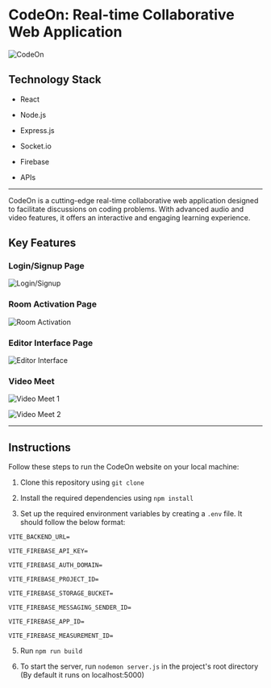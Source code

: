   

# CodeOn: Real-time Collaborative Web Application

  

![CodeOn](https://user-images.githubusercontent.com/76893116/185206393-101abb1b-8a0f-4aa7-8ea4-c48c3a7ba57e.png)

  

## Technology Stack

- React

- Node.js

- Express.js

- Socket.io

- Firebase

- APIs

  

---

  

CodeOn is a cutting-edge real-time collaborative web application designed to facilitate discussions on coding problems. With advanced audio and video features, it offers an interactive and engaging learning experience.

  

## Key Features

  

### Login/Signup Page

  

![Login/Signup](https://user-images.githubusercontent.com/76893116/185209075-2c6a9117-e54e-4c89-bec0-a21f8dcc23af.png)

  

### Room Activation Page

  

![Room Activation](https://user-images.githubusercontent.com/76893116/185209360-ac461e93-1793-45db-95d1-64e26a7163c0.png)

  

### Editor Interface Page

  

![Editor Interface](https://user-images.githubusercontent.com/76893116/185210384-f972f663-6cf4-4073-8967-917d1f2d59a5.png)

  

### Video Meet

  

![Video Meet 1](https://user-images.githubusercontent.com/76893116/185211014-1ead314e-cf16-48ce-8375-8abfd30e7ba7.png)

  

![Video Meet 2](https://user-images.githubusercontent.com/76893116/185211278-ef9bd7c6-3117-4c04-8ce4-4e6db8281394.png)

  

---

  

## Instructions

  

Follow these steps to run the CodeOn website on your local machine:

  

1. Clone this repository using `git clone`

2. Install the required dependencies using `npm install`

3. Set up the required environment variables by creating a `.env` file. It should follow the below format:

`VITE_BACKEND_URL=`

`VITE_FIREBASE_API_KEY=`

`VITE_FIREBASE_AUTH_DOMAIN=`

`VITE_FIREBASE_PROJECT_ID=`

`VITE_FIREBASE_STORAGE_BUCKET=`

`VITE_FIREBASE_MESSAGING_SENDER_ID=`

`VITE_FIREBASE_APP_ID=`

`VITE_FIREBASE_MEASUREMENT_ID=`
  

5. Run `npm run build`

6. To start the server, run `nodemon server.js` in the project's root directory (By default it runs on localhost:5000)